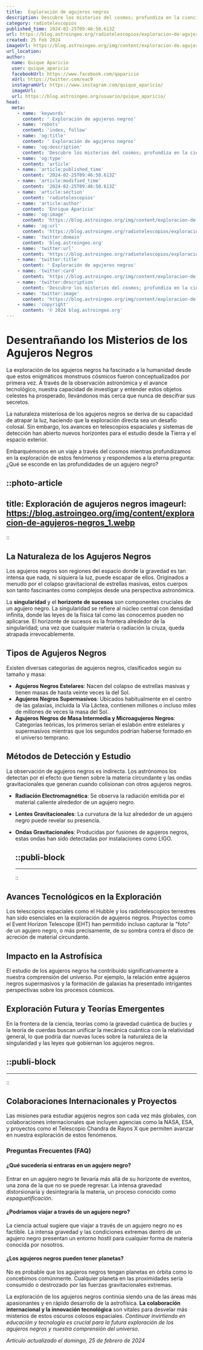 ```yaml
---
title:  Exploración de agujeros negros
description: Descubre los misterios del cosmos; profundiza en la ciencia de los agujeros negros, su formación, y cómo transforman el universo.
category: radiotelescopios
published_time: 2024-02-25T09:46:50.613Z
url: https://blog.astroingeo.org/radiotelescopios/exploracion-de-agujeros-negros
created: 25 Feb 2024
imageUrl: https://blog.astroingeo.org/img/content/exploracion-de-agujeros-negros_1.webp
url_location:
author:
  name: Quique Aparicio
  user: quique_aparicio
  facebookUrl: https://www.facebook.com/qaparicio
  xUrl: https://twitter.com/eac9
  instagramUrl: https://www.instagram.com/quique_aparicio/
  imageUrl: 
  url: https://blog.astroingeo.org/usuario/quique_aparicio/
head:
  meta:
    - name: 'keywords'
      content: ' Exploración de agujeros negros'
    - name: 'robots'
      content: 'index, follow'
    - name: 'og:title'
      content: ' Exploración de agujeros negros'
    - name: 'og:description'
      content: 'Descubre los misterios del cosmos; profundiza en la ciencia de los agujeros negros, su formación, y cómo transforman el universo.'
    - name: 'og:type'
      content: 'article'
    - name: 'article:published_time'
      content: '2024-02-25T09:46:50.613Z'
    - name: 'article:modified_time'
      content: '2024-02-25T09:46:50.613Z'
    - name: 'article:section'
      content: 'radiotelescopios'
    - name: 'article:author'
      content: 'Enrique Aparicio'
    - name: 'og:image'
      content: 'https://blog.astroingeo.org/img/content/exploracion-de-agujeros-negros_1.webp'
    - name: 'og:url'
      content: 'https://blog.astroingeo.org/radiotelescopios/exploracion-de-agujeros-negros'
    - name: 'twitter:domain'
      content: 'blog.astroingeo.org'
    - name: 'twitter:url'
      content: 'https://blog.astroingeo.org/radiotelescopios/exploracion-de-agujeros-negros'
    - name: 'twitter:title'
      content: ' Exploración de agujeros negros'
    - name: 'twitter:card'
      content: 'https://blog.astroingeo.org/img/content/exploracion-de-agujeros-negros_1.webp'
    - name: 'twitter:description'
      content: 'Descubre los misterios del cosmos; profundiza en la ciencia de los agujeros negros, su formación, y cómo transforman el universo.'
    - name: 'twitter:image'
      content: 'https://blog.astroingeo.org/img/content/exploracion-de-agujeros-negros_1.webp'
    - name: 'copyright'
      content: '© 2024 blog.astroingeo.org'
---
```

# Desentrañando los Misterios de los Agujeros Negros

La exploración de los agujeros negros ha fascinado a la humanidad desde que estos enigmáticos monstruos cósmicos fueron conceptualizados por primera vez. A través de la observación astronómica y el avance tecnológico, nuestra capacidad de investigar y entender estos objetos celestes ha prosperado, llevándonos más cerca que nunca de descifrar sus secretos.

La naturaleza misteriosa de los agujeros negros se deriva de su capacidad de atrapar la luz, haciendo que la exploración directa sea un desafío colosal. Sin embargo, los avances en telescopios espaciales y sistemas de detección han abierto nuevos horizontes para el estudio desde la Tierra y el espacio exterior.

Embarquémonos en un viaje a través del cosmos mientras profundizamos en la exploración de estos fenómenos y respondemos a la eterna pregunta: ¿Qué se esconde en las profundidades de un agujero negro?


::photo-article
---
title:  Exploración de agujeros negros
imageurl: https://blog.astroingeo.org/img/content/exploracion-de-agujeros-negros_1.webp
---
::


## La Naturaleza de los Agujeros Negros

Los agujeros negros son regiones del espacio donde la gravedad es tan intensa que nada, ni siquiera la luz, puede escapar de ellos. Originados a menudo por el colapso gravitacional de estrellas masivas, estos cuerpos son tanto fascinantes como complejos desde una perspectiva astronómica.

La **singularidad** y el **horizonte de sucesos** son componentes cruciales de un agujero negro. La singularidad se refiere al núcleo central con densidad infinita, donde las leyes de la física tal como las conocemos pueden no aplicarse. El horizonte de sucesos es la frontera alrededor de la singularidad; una vez que cualquier materia o radiación la cruza, queda atrapada irrevocablemente.

## Tipos de Agujeros Negros

Existen diversas categorías de agujeros negros, clasificados según su tamaño y masa:

- **Agujeros Negros Estelares**: Nacen del colapso de estrellas masivas y tienen masas de hasta veinte veces la del Sol.
- **Agujeros Negros Supermasivos**: Ubicados habitualmente en el centro de las galaxias, incluida la Vía Láctea, contienen millones o incluso miles de millones de veces la masa del Sol.
- **Agujeros Negros de Masa Intermedia y Microagujeros Negros**: Categorías teóricas, los primeros serían el eslabón entre estelares y supermasivos mientras que los segundos podrían haberse formado en el universo temprano.

## Métodos de Detección y Estudio

La observación de agujeros negros es indirecta. Los astrónomos los detectan por el efecto que tienen sobre la materia circundante y las ondas gravitacionales que generan cuando colisionan con otros agujeros negros.

- **Radiación Electromagnética**: Se observa la radiación emitida por el material caliente alrededor de un agujero negro.
- **Lentes Gravitacionales**: La curvatura de la luz alrededor de un agujero negro puede revelar su presencia.
- **Ondas Gravitacionales**: Producidas por fusiones de agujeros negros, estas ondas han sido detectadas por instalaciones como LIGO.


  ::publi-block
  ---
  ---
  ::
  
  
## Avances Tecnológicos en la Exploración

Los telescopios espaciales como el Hubble y los radiotelescopios terrestres han sido esenciales en la exploración de agujeros negros. Proyectos como el Event Horizon Telescope (EHT) han permitido incluso capturar la "foto" de un agujero negro, o más precisamente, de su sombra contra el disco de acreción de material circundante.

## Impacto en la Astrofísica

El estudio de los agujeros negros ha contribuido significativamente a nuestra comprensión del universo. Por ejemplo, la relación entre agujeros negros supermasivos y la formación de galaxias ha presentado intrigantes perspectivas sobre los procesos cósmicos.

## Exploración Futura y Teorías Emergentes

En la frontera de la ciencia, teorías como la gravedad cuántica de bucles y la teoría de cuerdas buscan unificar la mecánica cuántica con la relatividad general, lo que podría dar nuevas luces sobre la naturaleza de la singularidad y las leyes que gobiernan los agujeros negros.


  ::publi-block
  ---
  ---
  ::
  
  
## Colaboraciones Internacionales y Proyectos

Las misiones para estudiar agujeros negros son cada vez más globales, con colaboraciones internacionales que incluyen agencias como la NASA, ESA, y proyectos como el Telescopio Chandra de Rayos X que permiten avanzar en nuestra exploración de estos fenómenos.

### Preguntas Frecuentes (FAQ)

#### ¿Qué sucedería si entraras en un agujero negro?
Entrar en un agujero negro te llevaría más allá de su horizonte de eventos, una zona de la que no se puede regresar. La intensa gravedad distorsionaría y desintegraría la materia, un proceso conocido como *espaguetificación*.

#### ¿Podríamos viajar a través de un agujero negro?
La ciencia actual sugiere que viajar a través de un agujero negro no es factible. La intensa gravedad y las condiciones extremas dentro de un agujero negro presentan un entorno hostil para cualquier forma de materia conocida por nosotros.

#### ¿Los agujeros negros pueden tener planetas?
No es probable que los agujeros negros tengan planetas en órbita como lo concebimos comúnmente. Cualquier planeta en las proximidades sería consumido o destrozado por las fuerzas gravitacionales extremas.

La exploración de los agujeros negros continúa siendo una de las áreas más apasionantes y en rápido desarrollo de la astrofísica. **La colaboración internacional y la innovación tecnológica** son vitales para desvelar más misterios de estos oscuros colosos espaciales. *Continuar invirtiendo en educación y tecnología es crucial para la futura exploración de los agujeros negros y nuestra comprensión del universo*.

_Artículo actualizado el domingo, 25 de febrero de 2024_